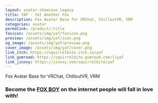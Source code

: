 ```yaml
---
layout: avatar-showcase_lagacy
title: YAF - Yet Another Fox
description: Fox Avatar Base for VRChat, ChilloutVR, VRM
categories: avatar
permalink: /product/:title
favicon: /assets/img/yaf/favicon.png
preview: /assets/img/yaf/icon.png
og_image: /assets/img/yaf/preview.png
cover_image: /assets/img/yaf/cover.png
link_itch: https://squirrelbite.itch.io/yaf
link_gumroad: https://squirrelbite.gumroad.com/l/yaf
link_jinxxy: https://jinxxy.com/squirrelbite/yaf
---
```

Fox Avatar Base for VRChat, ChilloutVR, VRM
### Become the **[FOX BOY](https://www.youtube.com/watch?v=2tHqjciPEX8)** on the internet people will fall in love with!